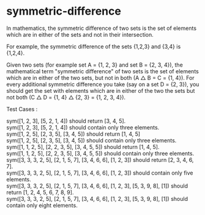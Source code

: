 # symmetric-difference  

In mathematics, the symmetric difference of two sets is the set of elements which are in either of the sets and not in their intersection.  

For example, the symmetric difference of the sets {1,2,3} and {3,4} is {1,2,4}.  

Given two sets (for example set A = {1, 2, 3} and set B = {2, 3, 4}), the mathematical term "symmetric difference" of two sets is the set of elements which are in either of the two sets, but not in both (A △ B = C = {1, 4}). For every additional symmetric difference you take (say on a set D = {2, 3}), you should get the set with elements which are in either of the two the sets but not both (C △ D = {1, 4} △ {2, 3} = {1, 2, 3, 4}).  

Test Cases :   

sym([1, 2, 3], [5, 2, 1, 4]) should return [3, 4, 5].  
sym([1, 2, 3], [5, 2, 1, 4]) should contain only three elements.  
sym([1, 2, 5], [2, 3, 5], [3, 4, 5]) should return [1, 4, 5]  
sym([1, 2, 5], [2, 3, 5], [3, 4, 5]) should contain only three elements.  
sym([1, 1, 2, 5], [2, 2, 3, 5], [3, 4, 5, 5]) should return [1, 4, 5].  
sym([1, 1, 2, 5], [2, 2, 3, 5], [3, 4, 5, 5]) should contain only three elements.  
sym([3, 3, 3, 2, 5], [2, 1, 5, 7], [3, 4, 6, 6], [1, 2, 3]) should return [2, 3, 4, 6, 7].  
sym([3, 3, 3, 2, 5], [2, 1, 5, 7], [3, 4, 6, 6], [1, 2, 3]) should contain only five elements.  
sym([3, 3, 3, 2, 5], [2, 1, 5, 7], [3, 4, 6, 6], [1, 2, 3], [5, 3, 9, 8], [1]) should return [1, 2, 4, 5, 6, 7, 8, 9].  
sym([3, 3, 3, 2, 5], [2, 1, 5, 7], [3, 4, 6, 6], [1, 2, 3], [5, 3, 9, 8], [1]) should contain only eight elements.  


